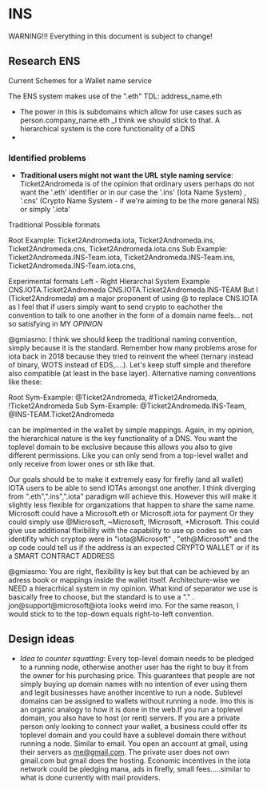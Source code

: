 # INS
WARNING!!!
Everything in this document is subject to change!

## Research ENS

Current Schemes for a Wallet name service

The ENS system makes use of the ".eth" TDL:
address_name.eth 
- The power in this is subdomains which allow for use cases such as person.company_name.eth _I think we should stick to that. A hierarchical system is the core functionality of a DNS
- 

### Identified problems
- **Traditional users might not want the URL style naming service**: Ticket2Andromeda is of the opinion that ordinary users perhaps do not want the '.eth' identifier or in our case the '.ins' (Iota Name System) , '.cns' (Crypto Name System - if we're aiming to be the more general NS) or simply '.iota'

Traditional Possible formats

Root Example: Ticket2Andromeda.iota, Ticket2Andromeda.ins, Ticket2Andromeda.cns, Ticket2Andromeda.iota.cns
Sub  Example: Ticket2Andromeda.INS-Team.iota, Ticket2Andromeda.INS-Team.ins, Ticket2Andromeda.INS-Team.iota.cns,

Experimental formats
Left - Right Hierarchal System Example CNS.IOTA.Ticket2Andromeda CNS.IOTA.Ticket2Andromeda.INS-TEAM
But I (Ticket2Andromeda) am a major proponent of using @ to replace CNS.IOTA
as I feel that if users simply want to send crypto to eachother the convention to talk
to one another in the form of a domain name feels... not so satisfying in MY *OPINION*

@gmiasmo: I think we should keep the traditional naming convention, simply because it is the standard. Remember how many problems arose for iota back in 2018 because they tried to reinvent the wheel (ternary instead of binary, WOTS instead of EDS,....). Let's keep stuff simple and therefore also compatible (at least in the base layer). Alternative naming conventions like these:

Root Sym-Example: @Ticket2Andromeda, #Ticket2Andromeda, !Ticket2Andromeda
Sub  Sym-Example: @Ticket2Andromeda.INS-Team, @INS-TEAM.Ticket2Andromeda

can be implmented in the wallet by simple mappings. Again, in my opinion, the hierarchical nature is the key functionality of a DNS. You want the toplevel domain to be exclusive because this allows you also to give different permissions. Like you can only send from a top-level wallet and only receive from lower ones or sth like that.

Our goals should be to make it extremely easy for firefly (and all wallet) IOTA users to be able to send IOTAs amongst one another.
I think  diverging from ".eth",".ins",".iota" paradigm will achieve this. However this will make it slightly less flexible for organizations
that happen to share the same name. 
Microsoft could have a Microsoft.eth or Microsoft.iota for payment 
Or they could simply use @Microsoft, ~Microsoft, !Microsoft, +Microsoft.
This could give use additional flixibility with the capability to use op codes so we can identifity which cryptop were in "iota@Microsoft" , "eth@Microsoft"
and the op code could tell us if the address is an expected CRYPTO WALLET or if its a SMART CONTRACT ADDRESS

@gmiasmo: You are right, flexibility is key but that can be achieved by an adress book or mappings inside the wallet itself. Architecture-wise we NEED a hieracrhical system in my opinion. What kind of separator we use is basically free to choose, but the standard is to use a "." . jon@support@microsoft@iota looks weird imo. For the same reason, I would stick to to the top-down equals right-to-left convention.

## Design ideas

- *Idea to counter squatting*: Every top-level domain needs to be pledged to a running node, otherwise another user has the right to buy it from the owner for his purchasing price. This guarantees that people are not simply buying up domain names with no intention of ever using them and legit businesses have another incentive to run a node. Sublevel domains can be assigned to wallets without running a node. Imo this is an organic analogy to how it is done in the web.If you run a toplevel domain, you also have to host (or rent) servers. If you are a private person only looking to connect your wallet, a business could offer its toplevel domain and you could have a sublevel domain there without running a node. Similar to email. You open an account at gmail, using their servers as me@gmail.com. The private user does not own gmail.com but gmail does the hosting. Economic incentives in the iota network could be pledging mana, ads in firefly, small fees.....similar to what is done currently with mail providers. 
